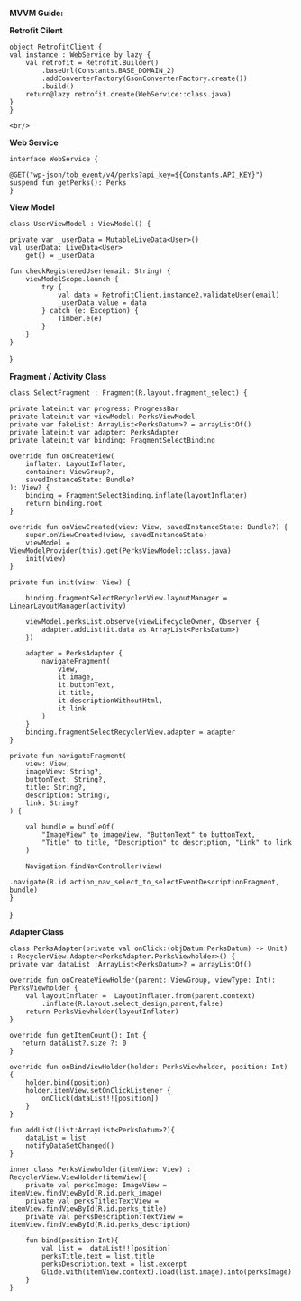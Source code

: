 **MVVM Guide:**

**Retrofit Cilent**

    object RetrofitClient {
    val instance : WebService by lazy {
        val retrofit = Retrofit.Builder()
            .baseUrl(Constants.BASE_DOMAIN_2)
            .addConverterFactory(GsonConverterFactory.create())
            .build()
        return@lazy retrofit.create(WebService::class.java)
    }
    }
    
    <br/>
  
  
   **Web Service**
    
    interface WebService {

    @GET("wp-json/tob_event/v4/perks?api_key=${Constants.API_KEY}")
    suspend fun getPerks(): Perks 
    }
    
   **View Model**
    
    class UserViewModel : ViewModel() {

    private var _userData = MutableLiveData<User>()
    val userData: LiveData<User>
        get() = _userData

    fun checkRegisteredUser(email: String) {
        viewModelScope.launch {
            try {
                val data = RetrofitClient.instance2.validateUser(email)
                _userData.value = data
            } catch (e: Exception) {
                Timber.e(e)
            }
        }
    }
}

**Fragment / Activity Class**
    
    class SelectFragment : Fragment(R.layout.fragment_select) {

    private lateinit var progress: ProgressBar
    private lateinit var viewModel: PerksViewModel
    private var fakeList: ArrayList<PerksDatum>? = arrayListOf()
    private lateinit var adapter: PerksAdapter
    private lateinit var binding: FragmentSelectBinding

    override fun onCreateView(
        inflater: LayoutInflater,
        container: ViewGroup?,
        savedInstanceState: Bundle?
    ): View? {
        binding = FragmentSelectBinding.inflate(layoutInflater)
        return binding.root
    }

    override fun onViewCreated(view: View, savedInstanceState: Bundle?) {
        super.onViewCreated(view, savedInstanceState)
        viewModel = ViewModelProvider(this).get(PerksViewModel::class.java)
        init(view)
    }

    private fun init(view: View) {

        binding.fragmentSelectRecyclerView.layoutManager = LinearLayoutManager(activity)

        viewModel.perksList.observe(viewLifecycleOwner, Observer {
            adapter.addList(it.data as ArrayList<PerksDatum>)
        })

        adapter = PerksAdapter {
            navigateFragment(
                view,
                it.image,
                it.buttonText,
                it.title,
                it.descriptionWithoutHtml,
                it.link
            )
        }
        binding.fragmentSelectRecyclerView.adapter = adapter
    }

    private fun navigateFragment(
        view: View,
        imageView: String?,
        buttonText: String?,
        title: String?,
        description: String?,
        link: String?
    ) {

        val bundle = bundleOf(
            "ImageView" to imageView, "ButtonText" to buttonText,
            "Title" to title, "Description" to description, "Link" to link
        )

        Navigation.findNavController(view)
            .navigate(R.id.action_nav_select_to_selectEventDescriptionFragment, bundle)
    }

}

**Adapter Class**

    class PerksAdapter(private val onClick:(objDatum:PerksDatum) -> Unit) : RecyclerView.Adapter<PerksAdapter.PerksViewholder>() {
    private var dataList :ArrayList<PerksDatum>? = arrayListOf()

    override fun onCreateViewHolder(parent: ViewGroup, viewType: Int): PerksViewholder {
        val layoutInflater =  LayoutInflater.from(parent.context)
            .inflate(R.layout.select_design,parent,false)
        return PerksViewholder(layoutInflater)
    }

    override fun getItemCount(): Int {
       return dataList?.size ?: 0
    }

    override fun onBindViewHolder(holder: PerksViewholder, position: Int) {
        holder.bind(position)
        holder.itemView.setOnClickListener {
            onClick(dataList!![position])
        }
    }

    fun addList(list:ArrayList<PerksDatum>?){
        dataList = list
        notifyDataSetChanged()
    }

    inner class PerksViewholder(itemView: View) : RecyclerView.ViewHolder(itemView){
        private val perksImage: ImageView = itemView.findViewById(R.id.perk_image)
        private val perksTitle:TextView = itemView.findViewById(R.id.perks_title)
        private val perksDescription:TextView = itemView.findViewById(R.id.perks_description)

        fun bind(position:Int){
            val list =  dataList!![position]
            perksTitle.text = list.title
            perksDescription.text = list.excerpt
            Glide.with(itemView.context).load(list.image).into(perksImage)
        }
    }




